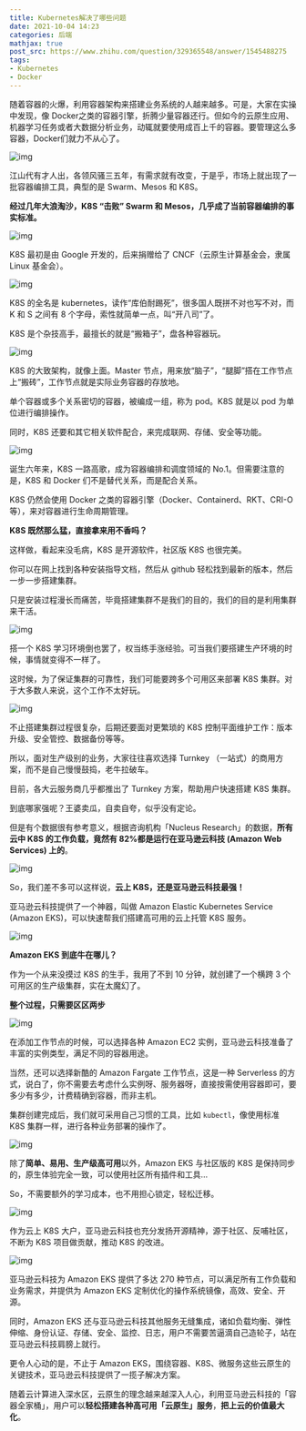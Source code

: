 ```yaml
---
title: Kubernetes解决了哪些问题
date: 2021-10-04 14:23
categories: 后端
mathjax: true
post_src: https://www.zhihu.com/question/329365548/answer/1545488275
tags: 
- Kubernetes
- Docker
---
```


随着容器的火爆，利用容器架构来搭建业务系统的人越来越多。可是，大家在实操中发现，像 Docker之类的容器引擎，折腾少量容器还行。但如今的云原生应用、机器学习任务或者大数据分析业务，动辄就要使用成百上千的容器。要管理这么多容器，Docker们就力不从心了。

![img](https://pica.zhimg.com/80/v2-6009ceb058505c1fe3a3f1a94ef131ed_1440w.jpg?source=1940ef5c)

江山代有才人出，各领风骚三五年，有需求就有改变，于是乎，市场上就出现了一批容器编排工具，典型的是 Swarm、Mesos 和 K8S。

**经过几年大浪淘沙，K8S “击败” Swarm 和 Mesos，几乎成了当前容器编排的事实标准。**

![img](https://pic2.zhimg.com/80/v2-36e7d61356ff58a78cf57d4ee7c88cc3_1440w.jpg?source=1940ef5c)

K8S 最初是由 Google 开发的，后来捐赠给了 CNCF（云原生计算基金会，隶属 Linux 基金会）。

![img](https://pic2.zhimg.com/80/v2-0c2cdb3632ae1d8f21c481a9cb3b729d_1440w.jpg?source=1940ef5c)

K8S 的全名是 kubernetes，读作“库伯耐踢死”，很多国人既拼不对也写不对，而 K 和 S 之间有 8 个字母，索性就简单一点，叫“开八司”了。

K8S 是个杂技高手，最擅长的就是“搬箱子”，盘各种容器玩。

![img](https://pic3.zhimg.com/80/v2-35b39d0fd312c19b519f313cfa60d50f_1440w.jpg?source=1940ef5c)

K8S 的大致架构，就像上面。Master 节点，用来放“脑子”，“腿脚”搭在工作节点上“搬砖”，工作节点就是实际业务容器的存放地。

单个容器或多个关系密切的容器，被编成一组，称为 pod。K8S 就是以 pod 为单位进行编排操作。

同时，K8S 还要和其它相关软件配合，来完成联网、存储、安全等功能。

![img](https://pic3.zhimg.com/80/v2-ddff0e1a01733f832d3ff67ad94b29b3_1440w.jpg?source=1940ef5c)

诞生六年来，K8S 一路高歌，成为容器编排和调度领域的 No.1。但需要注意的是，K8S 和 Docker 们不是替代关系，而是配合关系。

K8S 仍然会使用 Docker 之类的容器引擎（Docker、Containerd、RKT、CRI-O 等），来对容器进行生命周期管理。

**K8S 既然那么猛，直接拿来用不香吗？**

这样做，看起来没毛病，K8S 是开源软件，社区版 K8S 也很完美。

你可以在网上找到各种安装指导文档，然后从 github 轻松找到最新的版本，然后一步一步搭建集群。

只是安装过程漫长而痛苦，毕竟搭建集群不是我们的目的，我们的目的是利用集群来干活。

![img](https://pic1.zhimg.com/80/v2-5db516d3a2a228a1c081361daa1677b0_1440w.jpg?source=1940ef5c)

搭一个 K8S 学习环境倒也罢了，权当练手涨经验。可当我们要搭建生产环境的时候，事情就变得不一样了。

这时候，为了保证集群的可靠性，我们可能要跨多个可用区来部署 K8S 集群。对于大多数人来说，这个工作不太好玩。

![img](https://pic3.zhimg.com/80/v2-e6f3e4ce7db599dd09d8f22f8b782597_1440w.jpg?source=1940ef5c)

不止搭建集群过程很复杂，后期还要面对更繁琐的 K8S 控制平面维护工作：版本升级、安全管控、数据备份等等。

所以，面对生产级别的业务，大家往往喜欢选择 Turnkey （一站式）的商用方案，而不是自己慢慢鼓捣，老牛拉破车。

目前，各大云服务商几乎都推出了 Turnkey 方案，帮助用户快速搭建 K8S 集群。

到底哪家强呢？王婆卖瓜，自卖自夸，似乎没有定论。

但是有个数据很有参考意义，根据咨询机构「Nucleus Research」的数据，**所有云中 K8S 的工作负载，竟然有 82%都是运行在亚马逊云科技 (Amazon Web Services)  上的**。

![img](https://pica.zhimg.com/80/v2-783ce8e1cad908c7d3978cde57fdabe1_1440w.jpg?source=1940ef5c)

So，我们差不多可以这样说，**云上 K8S，还是亚马逊云科技最强！**

亚马逊云科技提供了一个神器，叫做 Amazon Elastic Kubernetes Service (Amazon EKS)，可以快速帮我们搭建高可用的云上托管 K8S 服务。

![img](https://pic3.zhimg.com/80/v2-604c9eb28ba06c56bb281167b46bfd33_1440w.jpg?source=1940ef5c)

**Amazon EKS 到底牛在哪儿？**

作为一个从来没摸过 K8S 的生手，我用了不到 10 分钟，就创建了一个横跨 3 个可用区的生产级集群，实在太魔幻了。

**整个过程，只需要区区两步**

![img](https://pica.zhimg.com/80/v2-bd443913bcebd8dc86c6076465897b0a_1440w.jpg?source=1940ef5c)

在添加工作节点的时候，可以选择各种 Amazon EC2 实例，亚马逊云科技准备了丰富的实例类型，满足不同的容器用途。

当然，还可以选择新酷的 Amazon Fargate 工作节点，这是一种 Serverless 的方式，说白了，你不需要去考虑什么实例呀、服务器呀，直接按需使用容器即可，要多少有多少，计费精确到容器，而非主机。

集群创建完成后，我们就可采用自己习惯的工具，比如 `kubectl`，像使用标准 K8S 集群一样，进行各种业务部署的操作了。

![img](https://pica.zhimg.com/50/v2-6338c62c0ba0a270c7970abfb6def3ba_720w.jpg?source=1940ef5c)

除了**简单、易用、生产级高可用**以外，Amazon EKS 与社区版的 K8S 是保持同步的，原生体验完全一致，可以使用社区所有插件和工具…

So，不需要额外的学习成本，也不用担心锁定，轻松迁移。

![img](https://pic1.zhimg.com/80/v2-603aaaf6a61702992ead3fe17c04a97d_1440w.jpg?source=1940ef5c)

作为云上 K8S 大户，亚马逊云科技也充分发扬开源精神，源于社区、反哺社区，不断为 K8S 项目做贡献，推动 K8S 的改进。

![img](https://pic2.zhimg.com/80/v2-c853a3606ac2f918a1d1d7abcfaa0c01_1440w.jpg?source=1940ef5c)

亚马逊云科技为 Amazon EKS 提供了多达 270 种节点，可以满足所有工作负载和业务需求，并提供为 Amazon EKS 定制优化的操作系统镜像，高效、安全、开源。

同时，Amazon EKS 还与亚马逊云科技其他服务无缝集成，诸如负载均衡、弹性伸缩、身份认证、存储、安全、监控、日志，用户不需要苦逼滴自己造轮子，站在亚马逊云科技肩膀上就行。

更令人心动的是，不止于 Amazon EKS，围绕容器、K8S、微服务这些云原生的关键技术，亚马逊云科技提供了一揽子解决方案。

随着云计算进入深水区，云原生的理念越来越深入人心，利用亚马逊云科技的「容器全家桶」，用户可以**轻松搭建各种高可用「云原生」服务**，**把上云的价值最大化**。
